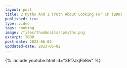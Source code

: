 ```yaml
---
layout: post
title: 2 Myths And 1 Truth About Cooking For CP (BDO)
published: true
type: video
tags: cooking
image: /files/thumbnails/cpmyths.png
excerpt: TODO
post-date: 2023-06-02
upddated-date: 2023-06-02
---
```


{% include youtube.html id="3Ef7JkjFbBw" %}